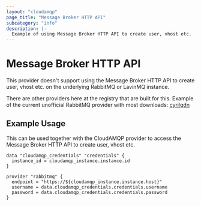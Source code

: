 ```yaml
---
layout: "cloudamqp"
page_title: "Message Broker HTTP API"
subcategory: "info"
description: |-
  Example of using Message Broker HTTP API to create user, vhost etc.
---
```


# Message Broker HTTP API

This provider doesn't support using the Message Broker HTTP API to create user, vhost etc. on the
underlying RabbitMQ or LavinMQ instance.

There are other providers here at the registry that are built for this. Example of the current
unofficial RabbitMQ provider with most downloads: [cyrilgdn]

## Example Usage

This can be used together with the CloudAMQP provider to access the Message Broker HTTP API to
create user, vhost etc.

```hcl
data "cloudamqp_credentials" "credentials" {
  instance_id = cloudamqp_instance.instance.id
}

provider "rabbitmq" {
  endpoint = "https://${cloudamqp_instance.instance.host}"
  username = data.cloudamqp_credentials.credentials.username
  password = data.cloudamqp_credentials.credentials.password
}
```

[cyrilgdn]: https://registry.terraform.io/providers/cyrilgdn/rabbitmq/latest
